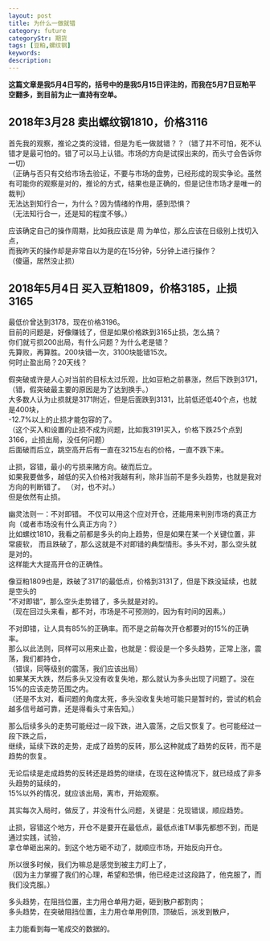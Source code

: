 ```yaml
---
layout: post
title: 为什么一做就错
category: future
categoryStr: 期货
tags: [豆粕,螺纹钢]
keywords: 
description: 
---
```



**这篇文章是我5月4日写的，括号中的是我5月15日评注的，而我在5月7日豆粕平空翻多，到目前为止一直持有空单。**

## 2018年3月28 卖出螺纹钢1810，价格3116<a id="sec-1-1" name="sec-1-1"></a>

首先我的观察，推论之类的没错，但是为毛一做就错？？（错了并不可怕，死不认错才是最可怕的。错了可以马上认错。市场的方向是试探出来的，而头寸会告诉你一切）  
（正确与否只有交给市场去验证，不要与市场的盘势，已经形成的现实争论。虽然有可能你的观察是对的，推论的方式，结果也是正确的，但是记住市场才是唯一的裁判）  
无法达到知行合一，为什么？因为情绪的作用，感到恐惧？  
（无法知行合一，还是知的程度不够。）  

应该确定自己的操作周期，比如我应该是 周 为单位，那么应该在日级别上找切入点，  
而我昨天的操作却是非常自以为是的在15分钟，5分钟上进行操作？  
（傻逼，居然没止损）  

## 2018年5月4日 买入豆粕1809，价格3185，止损3165<a id="sec-1-2" name="sec-1-2"></a>

最低价曾达到3178，现在价格3196。  
目前的问题是，好像赚钱了，但是如果价格跌到3165止损，怎么搞？  
你们就亏损200出局，有什么问题？为什么老是错？  
先算败，再算胜。200块错一次，3100块能错15次。  
何时止盈出局？20天线？  

假突破或许是人心对当前的目标太过乐观，比如豆粕之前暴涨，然后下跌到3171，  
（错，假突破最主要的原因是为了达到换手。）  
大多数人认为止损就是3171附近，但是后面跌到3131，比前低还低40个点，也就是400块，  
-12.7%以上的止损才能包容的了。  
（这个买入和设置的止损不成为问题，比如我3191买入，价格下跌25个点到3166，止损出局，没任何问题）    
后面破而后立，跳空高开后有一直在3215左右的价格，一直不跌下来。  

止损，容错，最小的亏损来赌方向。破而后立。   
如果我要做多，越低的买入价格对我越有利，除非当前不是多头趋势，也就是我对方向的判断错了。 
（对，也不对。）  
但是依然有止损。  

幽灵法则一：不对即错。
不仅可以用这个应对开仓，还能用来判别市场的真正方向（或者市场没有什么真正方向？）  
比如螺纹1810，我看之前都是多头的向上趋势，但是如果在某一个关键位置，非常疲软， 
而且跌破了，那么这就是不对即错的典型情形。多头不对，那么空头就是对的。  
这样能大大提高开仓的正确性。  

像豆粕1809也是，跌破了3171的最低点，价格到3131了，但是下跌没延续，也就是空头的  
“不对即错”，那么空头走势错了，多头就是对的。  
（现在回过头来看，都不对，市场是不可预测的，因为有时间的因素。）  

不对即错，让人具有85%的正确率。而不是之前每次开仓都要对的15%的正确率。  
那么以此法则，同样可以用来止盈，也就是：假设是一个多头趋势，正常上涨，震荡，我们都持仓，  
（错误，同等级别的震荡，我们应该出局）  
如果某天大跌，然后多头又没有收复失地，那么就认为多头出现了问题了。没在15%的应该走势范围之内。  
（还是不太对，看问题的角度太死，多头没收复失地可能只是暂时的，尝试的机会越多信号越可靠，还是得看头寸来告知。）  

那么后续多头的走势可能经过一段下跌，进入震荡，之后又恢复了。也可能经过一段下跌之后，  
继续，延续下跌的走势，走成了趋势的反转，那么这种就成了趋势的反转，而不是趋势的恢复。  

无论后续是走成趋势的反转还是趋势的继续，在现在这种情况下，就已经成了非多头趋势的延续的，  
15%以外的情况，就应该出局，离市，开始观察。  

其实每次入局时，做反了，并没有什么问题，关键是：兑现错误，顺应趋势。  

止损，容错这个地方，开仓不是要开在最低点，最低点谁TM事先都想不到，而是通过实践，试验，  
拿仓单砸出来的。到这个地方砸不动了，就顺应市场，开始反向开仓。  

所以很多时候，我们为嘛总是感觉到被主力盯上了，  
（因为主力掌握了我们的心理，希望和恐惧，他已经走过这段路了，他克服了，而我们没克服。）  

多头趋势，在阻挡位置，主力用仓单用力砸，砸到散户都割肉；  
多头趋势，在突破阻挡位置，主力用仓单用例顶，顶破后，派发到散户，  

主力能看到每一笔成交的数据的。  
